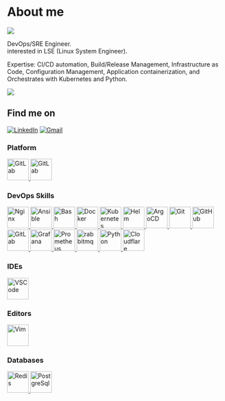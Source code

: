 # About me

![](https://komarev.com/ghpvc/?username=alimehr75)

DevOps/SRE Engineer. </br>
interested in LSE (Linux System Engineer).

Expertise: CI/CD automation, Build/Release Management, Infrastructure as Code, Configuration Management, Application containerization, and Orchestrates with Kubernetes and Python.

<!-- ![Stats](https://github-readme-stats.vercel.app/api?username=alimehr75&include_all_commits=true&theme=merko) -->
<!-- ![Anurag's GitHub stats](https://github-readme-stats-git-masterrstaa-rickstaa.vercel.app/api?username=AliMehraji&theme=cobalt2&show_icons=true&card_width=495px) -->
<!-- ![Streak stats](https://github-readme-streak-stats.herokuapp.com/?user=AliMehraji&show_icons=true&theme=tokyonight) -->
<img src="https://github-readme-stats.vercel.app/api?username=AliMehraji&show_icons=true&theme=dark"/>

</br>

## Find me on

[![LinkedIn](https://img.shields.io/badge/Linkedin-%230077B5.svg?logo=linkedin&logoColor=white)](https://www.linkedin.com/in/ali-mehraji)
[![Gmail](https://img.shields.io/badge/Gmail-D14836?logo=gmail&logoColor=white)](mailto:a.mehraji75@gmail.com)
<!-- [![Mastodon](https://img.shields.io/badge/Mastodon-6364FF?logo=mastodon&logoColor=fff)](https://mastodon.social/@homtaardy) -->

### Platform

<a href="https://www.redhat.com/en/topics/linux">
  <img src="https://cdn.jsdelivr.net/gh/devicons/devicon/icons/linux/linux-original.svg" alt="GitLab" width="50" height="50">
</a>

<a href="https://fedoraproject.org/">
  <img src="https://cdn.jsdelivr.net/gh/devicons/devicon/icons/fedora/fedora-original.svg" alt="GitLab" width="50" height="50">
</a>

### DevOps Skills

<a href="https://nginx.org/en/">
  <img src="https://cdn.jsdelivr.net/gh/devicons/devicon/icons/nginx/nginx-original.svg" alt="Nginx" width="50" height="50">
</a>

<a href="https://docs.ansible.com/">
  <img src="https://cdn.jsdelivr.net/gh/devicons/devicon/icons/ansible/ansible-original.svg" alt="Ansible" width="50" height="50">
</a>

<a href="https://learn-bash.net/">
  <img src="https://cdn.jsdelivr.net/gh/devicons/devicon/icons/bash/bash-original.svg" alt="Bash" width="50" height="50">
</a>

<a href="https://www.docker.com/">
  <img src="https://cdn.simpleicons.org/docker" alt="Docker" width="50" height="50">
</a>

<a href="https://kubernetes.io/">
  <img src="https://cdn.jsdelivr.net/gh/devicons/devicon/icons/kubernetes/kubernetes-original.svg" alt="Kubernetes" width="50" height="50">
</a>

<a href="https://helm.sh/">
  <img src="https://cdn.jsdelivr.net/gh/devicons/devicon/icons/helm/helm-original.svg" alt="Helm" width="50" height="50">
</a>

<a href="https://argo-cd.readthedocs.io/en/stable/">
  <img src="https://cdn.jsdelivr.net/gh/devicons/devicon/icons/argocd/argocd-original.svg" alt="ArgoCD" width="50" height="50">
</a>

<a href="https://git-scm.com/">
  <img src="https://cdn.jsdelivr.net/gh/devicons/devicon/icons/git/git-original.svg" alt="Git" width="50" height="50">
</a>

<a href="https://github.com/">
  <img src="https://cdn.jsdelivr.net/gh/devicons/devicon/icons/github/github-original.svg" alt="GitHub" width="50" height="50">
</a>

<a href="https://about.gitlab.com/">
  <img src="https://cdn.jsdelivr.net/gh/devicons/devicon/icons/gitlab/gitlab-original.svg" alt="GitLab" width="50" height="50">
</a>

<a href="https://grafana.com/">
  <img src="https://cdn.jsdelivr.net/gh/devicons/devicon/icons/grafana/grafana-original.svg" alt="Grafana" width="50" height="50">
</a>

<a href="https://prometheus.io/">
  <img src="https://cdn.jsdelivr.net/gh/devicons/devicon/icons/prometheus/prometheus-original.svg" alt="Prometheus" width="50" height="50">
</a>

<a href="https://www.rabbitmq.com/">
  <img src="https://cdn.jsdelivr.net/gh/devicons/devicon/icons/rabbitmq/rabbitmq-original.svg" alt="rabbitmq" width="50" height="50">
</a>

<a href="https://www.python.org/">
  <img src="https://cdn.jsdelivr.net/gh/devicons/devicon/icons/python/python-original.svg" alt="Python" width="50" height="50">
</a>

<a href="https://www.cloudflare.com/">
  <img src="https://cdn.jsdelivr.net/gh/devicons/devicon/icons/cloudflare/cloudflare-original.svg" alt="Cloudflare" width="50" height="50">
</a>

### IDEs

<a href="https://code.visualstudio.com/">
  <img src="https://cdn.jsdelivr.net/gh/devicons/devicon/icons/vscode/vscode-original.svg" alt="VSCode" width="50" height="50">
</a>

### Editors

<a href="https://www.vim.org/">
  <img src="https://cdn.jsdelivr.net/gh/devicons/devicon/icons/vim/vim-original.svg" alt="Vim" width="50" height="50">
</a>

### Databases

<a href="https://redis.io/">
  <img src="https://cdn.jsdelivr.net/gh/devicons/devicon/icons/redis/redis-original.svg" alt="Redis" width="50" height="50">
</a>

<a href="https://www.postgresql.org/">
  <img src="https://cdn.jsdelivr.net/gh/devicons/devicon/icons/postgresql/postgresql-original.svg" alt="PostgreSql" width="50" height="50">
</a>
